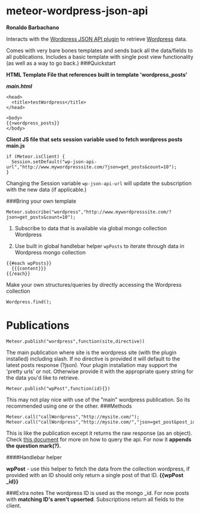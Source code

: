 meteor-wordpress-json-api
=========================
**Ronaldo Barbachano**

Interacts with the [Wordpress JSON API plugin](https://wordpress.org/plugins/json-api/) to retrieve [Wordpress](http://wordpress.org) data.

Comes with very bare bones templates and sends back all the data/fields to all publications. Includes a basic template with single post view functionality (as well as a way to go back.)
###Quickstart

**HTML Template File that references built in template 'wordpress_posts'**

***main.html***

```
<head>
  <title>testWordpress</title>
</head>

<body>
{{>wordpress_posts}}
</body>
```
**Client JS file that sets session variable used to fetch wordpress posts**
**main.js**

```
if (Meteor.isClient) {
  Session.setDefault("wp-json-api-url","http://www.mywordpresssite.com/?json=get_posts&count=10");
}
```
Changing the Session variable ```wp-json-api-url``` will update the subscription with the new data (if applicable.)

###Bring your own template


```
Meteor.subscribe("wordpress","http://www.mywordpresssite.com/?json=get_posts&count=10");
```


1. Subscribe to data that is available via global mongo collection Wordpress

2. Use built in global handlebar helper ```wpPosts``` to iterate through data in Wordpress mongo collection


```
{{#each wpPosts}}
  {{{content}}}
{{/each}}
```


Make your own structures/queries  by directly accessing the Wordpress collection

```
Wordpress.find();

```

Publications
===============
```
Meteor.publish("wordpress",function(site,directive))
```
The main publication where site is the wordpress site (with the plugin installed) including slash. If no directive is provided it will default to the latest posts response (?json). Your plugin installation may support the 'pretty urls' or not. Otherwise provide it with the appropriate query string for the data you'd like to retrieve. 

```
Meteor.publish("wpPost",function(id){})
```

This may not play nice with use of the "main" wordpress publication. So its recommended using one or the other.
###Methods

```
Meteor.call("callWordpress","http://mysite.com/");
Meteor.call("callWordpress","http://mysite.com/","json=get_post&post_id=47");
```
This is like the publication except it returns the raw response (as an object). Check [this document](http://wordpress.org/plugins/json-api/other_notes/) for more on how to query the api. For now it **appends the question mark(?).** 

####Handlebar helper

**wpPost** - use this helper to fetch the data from the collection wordpress, if provided with an ID should only return a single post of that ID. **{{wpPost _id}}**


###Extra notes
The wordpress ID is used as the mongo _id.
For now posts with **matching ID's aren't upserted**.
Subscriptions return all fields to the client.
